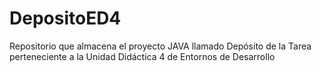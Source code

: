 # DepositoED4
Repositorio que almacena el proyecto JAVA llamado Depósito de la Tarea perteneciente a la Unidad Didáctica 4 de Entornos de Desarrollo

